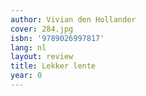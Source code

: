 ```yaml
---
author: Vivian den Hollander
cover: 284.jpg
isbn: '9789026997817'
lang: nl
layout: review
title: Lekker lente
year: 0
---
```


